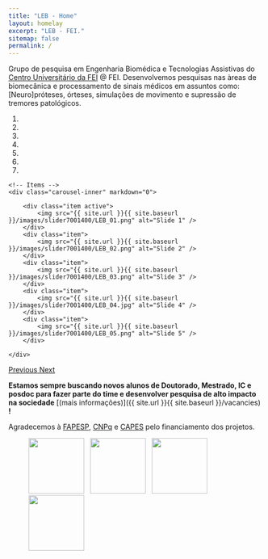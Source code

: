 ```yaml
---
title: "LEB - Home"
layout: homelay
excerpt: "LEB - FEI."
sitemap: false
permalink: /
---
```


Grupo de pesquisa em Engenharia Biomédica e Tecnologias Assistivas do  [Centro Universitário da FEI](http://www.fei.edu.br) @ FEI. Desenvolvemos pesquisas nas àreas de biomecânica e processamento de sinais médicos em assuntos como: [Neuro]próteses, órteses, simulações de movimento e supressão de tremores patológicos. 


<div markdown="0" id="carousel" class="carousel slide" data-ride="carousel" data-interval="5000" data-pause="hover" >
    <!-- Menu -->
    <ol class="carousel-indicators">
        <li data-target="#carousel" data-slide-to="0" class="active"></li>
        <li data-target="#carousel" data-slide-to="1"></li>
        <li data-target="#carousel" data-slide-to="2"></li>
        <li data-target="#carousel" data-slide-to="3"></li>
        <li data-target="#carousel" data-slide-to="4"></li>
        <li data-target="#carousel" data-slide-to="5"></li>
        <li data-target="#carousel" data-slide-to="6"></li>
    </ol>

    <!-- Items -->
    <div class="carousel-inner" markdown="0">

        <div class="item active">
            <img src="{{ site.url }}{{ site.baseurl }}/images/slider7001400/LEB_01.png" alt="Slide 1" />
        </div>
        <div class="item">
            <img src="{{ site.url }}{{ site.baseurl }}/images/slider7001400/LEB_02.png" alt="Slide 2" />
        </div>
        <div class="item">
            <img src="{{ site.url }}{{ site.baseurl }}/images/slider7001400/LEB_03.png" alt="Slide 3" />
        </div>
        <div class="item">
            <img src="{{ site.url }}{{ site.baseurl }}/images/slider7001400/LEB_04.jpg" alt="Slide 4" />
        </div>
        <div class="item">
            <img src="{{ site.url }}{{ site.baseurl }}/images/slider7001400/LEB_05.png" alt="Slide 5" />
        </div>
        
    </div>
  <a class="left carousel-control" href="#carousel" role="button" data-slide="prev">
    <span class="glyphicon glyphicon-chevron-left" aria-hidden="true"></span>
    <span class="sr-only">Previous</span>
  </a>
  <a class="right carousel-control" href="#carousel" role="button" data-slide="next">
    <span class="glyphicon glyphicon-chevron-right" aria-hidden="true"></span>
    <span class="sr-only">Next</span>
  </a>
</div>


 **Estamos sempre buscando novos alunos de Doutorado, Mestrado, IC e posdoc para fazer parte do time e desenvolver pesquisa de alto impacto na sociedade** [(mais informações)]({{ site.url }}{{ site.baseurl }}/vacancies) **!**


Agradecemos  à [FAPESP](www.fapesp.br), [CNPq](http://www.cnpq.br) e [CAPES](https://www.gov.br/capes/pt-br) pelo financiamento dos projetos.

<figure class="fourth">
  <img src="{{ site.url }}{{ site.baseurl }}/images/logopic/logo_FEI.png" style="width: 110px">  &nbsp;
  <img src="{{ site.url }}{{ site.baseurl }}/images/logopic/logo_capes.png" style="width: 110px"> &nbsp;
  <img src="{{ site.url }}{{ site.baseurl }}/images/logopic/logo_cnpq.png" style="width: 110px"> &nbsp;
  <img src="{{ site.url }}{{ site.baseurl }}/images/logopic/logo_FAPESP.png" style="width: 110px">
  
</figure>
